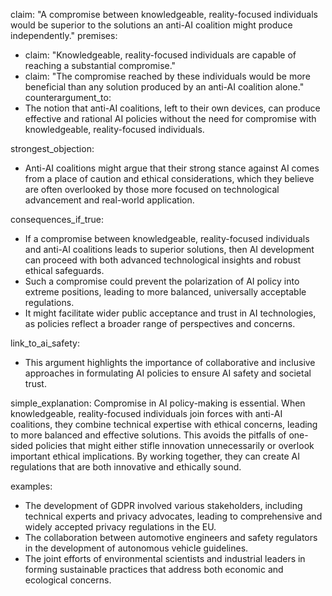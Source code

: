claim: "A compromise between knowledgeable, reality-focused individuals would be superior to the solutions an anti-AI coalition might produce independently."
premises:
  - claim: "Knowledgeable, reality-focused individuals are capable of reaching a substantial compromise."
  - claim: "The compromise reached by these individuals would be more beneficial than any solution produced by an anti-AI coalition alone."
counterargument_to:
  - The notion that anti-AI coalitions, left to their own devices, can produce effective and rational AI policies without the need for compromise with knowledgeable, reality-focused individuals.

strongest_objection:
  - Anti-AI coalitions might argue that their strong stance against AI comes from a place of caution and ethical considerations, which they believe are often overlooked by those more focused on technological advancement and real-world application.

consequences_if_true:
  - If a compromise between knowledgeable, reality-focused individuals and anti-AI coalitions leads to superior solutions, then AI development can proceed with both advanced technological insights and robust ethical safeguards.
  - Such a compromise could prevent the polarization of AI policy into extreme positions, leading to more balanced, universally acceptable regulations.
  - It might facilitate wider public acceptance and trust in AI technologies, as policies reflect a broader range of perspectives and concerns.

link_to_ai_safety:
  - This argument highlights the importance of collaborative and inclusive approaches in formulating AI policies to ensure AI safety and societal trust.

simple_explanation:
  Compromise in AI policy-making is essential. When knowledgeable, reality-focused individuals join forces with anti-AI coalitions, they combine technical expertise with ethical concerns, leading to more balanced and effective solutions. This avoids the pitfalls of one-sided policies that might either stifle innovation unnecessarily or overlook important ethical implications. By working together, they can create AI regulations that are both innovative and ethically sound.

examples:
  - The development of GDPR involved various stakeholders, including technical experts and privacy advocates, leading to comprehensive and widely accepted privacy regulations in the EU.
  - The collaboration between automotive engineers and safety regulators in the development of autonomous vehicle guidelines.
  - The joint efforts of environmental scientists and industrial leaders in forming sustainable practices that address both economic and ecological concerns.